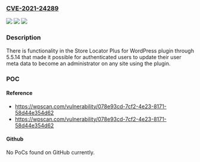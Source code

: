 ### [CVE-2021-24289](https://cve.mitre.org/cgi-bin/cvename.cgi?name=CVE-2021-24289)
![](https://img.shields.io/static/v1?label=Product&message=Store%20Locator%20Plus%20for%20WordPress&color=blue)
![](https://img.shields.io/static/v1?label=Version&message=5.5.14%3C%3D%205.5.14%20&color=brighgreen)
![](https://img.shields.io/static/v1?label=Vulnerability&message=CWE-269%20Improper%20Privilege%20Management&color=brighgreen)

### Description

There is functionality in the Store Locator Plus for WordPress plugin through 5.5.14 that made it possible for authenticated users to update their user meta data to become an administrator on any site using the plugin.

### POC

#### Reference
- https://wpscan.com/vulnerability/078e93cd-7cf2-4e23-8171-58d44e354d62
- https://wpscan.com/vulnerability/078e93cd-7cf2-4e23-8171-58d44e354d62

#### Github
No PoCs found on GitHub currently.

